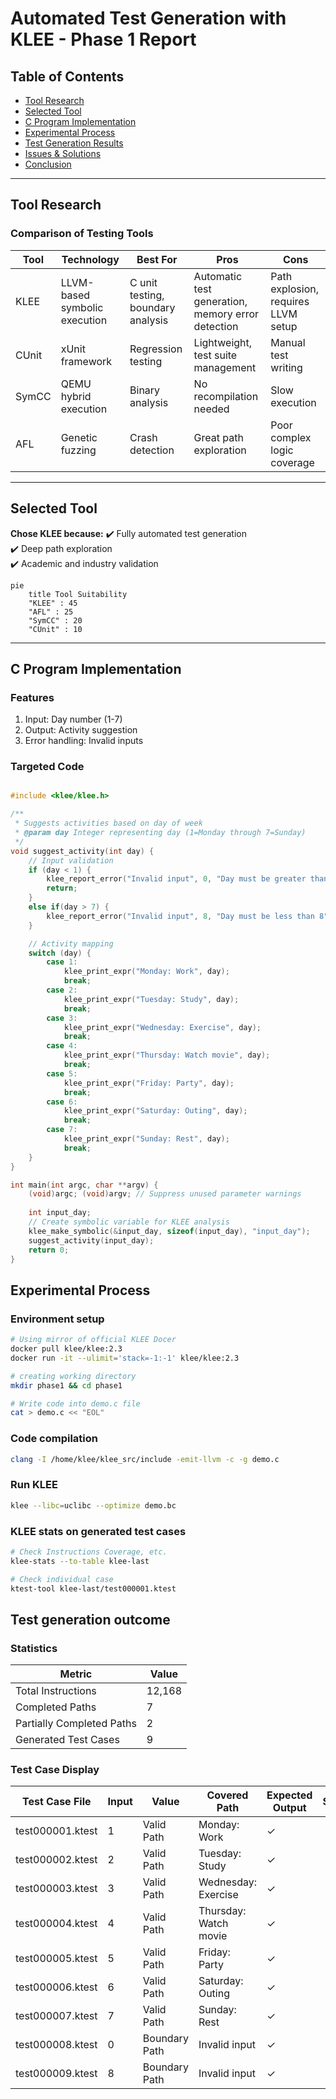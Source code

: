 # Automated Test Generation with KLEE - Phase 1 Report

## Table of Contents
- [Tool Research](#tool-research)
- [Selected Tool](#selected-tool)
- [C Program Implementation](#c-program-implementation)
- [Experimental Process](#experimental-process)
- [Test Generation Results](#test-generation-results)
- [Issues & Solutions](#issues--solutions)
- [Conclusion](#conclusion)

---

## Tool Research

### Comparison of Testing Tools

| Tool  | Technology       | Best For              | Pros                                  | Cons                                |
|-------|-----------------|-----------------------|---------------------------------------|-------------------------------------|
| KLEE  | LLVM-based symbolic execution | C unit testing, boundary analysis | Automatic test generation, memory error detection | Path explosion, requires LLVM setup |
| CUnit | xUnit framework | Regression testing    | Lightweight, test suite management    | Manual test writing                 |
| SymCC | QEMU hybrid execution | Binary analysis      | No recompilation needed               | Slow execution                      |
| AFL   | Genetic fuzzing | Crash detection       | Great path exploration                | Poor complex logic coverage         |

---

## Selected Tool

**Chose KLEE because:**
✔️ Fully automated test generation  
✔️ Deep path exploration  
✔️ Academic and industry validation  

```mermaid
pie
    title Tool Suitability
    "KLEE" : 45
    "AFL" : 25
    "SymCC" : 20
    "CUnit" : 10
```

---

## C Program Implementation
### Features
1. Input: Day number (1-7) <br>
2. Output: Activity suggestion<br>
3. Error handling: Invalid inputs<br>

### Targeted Code
```c

#include <klee/klee.h>

/**
 * Suggests activities based on day of week
 * @param day Integer representing day (1=Monday through 7=Sunday)
 */
void suggest_activity(int day) {
    // Input validation
    if (day < 1) {
        klee_report_error("Invalid input", 0, "Day must be greater than 0", "");
        return;
    }
    else if(day > 7) {
        klee_report_error("Invalid input", 8, "Day must be less than 8", "");
    }

    // Activity mapping
    switch (day) {
        case 1: 
            klee_print_expr("Monday: Work", day);
            break;
        case 2: 
            klee_print_expr("Tuesday: Study", day);
            break;
        case 3: 
            klee_print_expr("Wednesday: Exercise", day);
            break;
        case 4: 
            klee_print_expr("Thursday: Watch movie", day);
            break;
        case 5: 
            klee_print_expr("Friday: Party", day);
            break;
        case 6: 
            klee_print_expr("Saturday: Outing", day);
            break;
        case 7: 
            klee_print_expr("Sunday: Rest", day);
            break;
    }
}

int main(int argc, char **argv) {
    (void)argc; (void)argv; // Suppress unused parameter warnings
    
    int input_day;
    // Create symbolic variable for KLEE analysis
    klee_make_symbolic(&input_day, sizeof(input_day), "input_day");
    suggest_activity(input_day);
    return 0;
}

```


## Experimental Process

### Environment setup
```bash
# Using mirror of official KLEE Docer
docker pull klee/klee:2.3
docker run -it --ulimit='stack=-1:-1' klee/klee:2.3

# creating working directory
mkdir phase1 && cd phase1

# Write code into demo.c file
cat > demo.c << "EOL"
```
### Code compilation
```bash
clang -I /home/klee/klee_src/include -emit-llvm -c -g demo.c
```

### Run KLEE

```bash
klee --libc=uclibc --optimize demo.bc
```
### KLEE stats on generated test cases

```bash
# Check Instructions Coverage, etc.
klee-stats --to-table klee-last

# Check individual case
ktest-tool klee-last/test000001.ktest

```

## Test generation outcome

### Statistics
|Metric	|Value|
|------|------|
|Total Instructions|	12,168|
|Completed Paths|	7|
|Partially Completed Paths|	2|
|Generated Test Cases|	9|


### Test Case Display

|Test Case File|	Input| Value|	Covered Path|	Expected Output|	Status|
|------|------|-------|------|-------|------|
|test000001.ktest|	1|	Valid Path|	Monday: Work|	✓|
|test000002.ktest|	2|	Valid Path|	Tuesday: Study|	✓|
|test000003.ktest|	3|	Valid Path|	Wednesday: Exercise|	✓|
|test000004.ktest|	4|	Valid Path|	Thursday: Watch movie|	✓|
|test000005.ktest|	5|	Valid Path|	Friday: Party|	✓|
|test000006.ktest|	6|	Valid Path|	Saturday: Outing|	✓|
|test000007.ktest|	7|	Valid Path|	Sunday: Rest|	✓|
|test000008.ktest|	0|	Boundary Path|	Invalid input|	✓|
|test000009.ktest|	8|	Boundary Path|	Invalid input|	✓|
